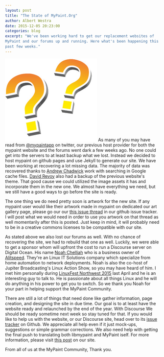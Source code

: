 ```yaml
---
layout: post
title: "The State of MyPaint.Org"
author: Albert Westra
date: 2015-12-05 20:23:00
categories: blog
excerpt: "We've been working hard to get our replacement websites of 
MyPaint and our forums up and running. Here what's been happening this 
past few weeks."
---
```



![question](/assets/posts/2015-12-05-state-of-website.jpg)
As many of you may have read from 
[@mypaintapp](https://twitter.com/MyPaintApp) 
on twitter, our previous host provider for both the mypaint website and 
the forums went dark a few weeks ago. No one could get into the servers 
to at least backup what we lost. Instead we decided to host mypaint on 
github pages and use Jekyll to generate our site. We have been working 
at recovering a lot missing data. The majority of data was recovered 
thanks to [Andrew Chadwick](https://github.com/achadwick) work with 
searching in Google cache files. [David Revoy](http://davidrevoy.com) 
also had a backup of the previous website's theme. That good cause we 
could utilized the image assets it has and incorporate them in the new 
one. We almost have everything we need, but we still have a good ways 
to go before the site is ready.

The one thing we do need pretty soon is artwork for the new site. If 
any mypaint user would like their artwork made in mypaint on dedicated 
our art gallery page, please go our our 
[this issue thread](mypaint/mypaint.github.io#8) 
in our github issue tracker. I will post what we would need in order to 
use you artwork on that thread as well momentarily after this is posted. 
Just keep in mind, it will probably need to be in a creative commons 
licenses to be compatible with our site.

As stated above we also lost our forums as well. With no chance of 
recovering the site, we had to rebuild that one as well. Luckily, we 
were able to get a sponsor whom will upfront the cost to run a 
Discourse server on Digital Ocean. His name 
[Noah Chelliah](https://twitter.com/Kernellinux) who is a business 
owner of [Alitspeed](http://altispeed.com). They're an Linux IT 
Solutions company which specialize from home automation to network 
deployments. Noah is also the co-host of Jupiter Broadcasting's Linux 
Action Show, so you may have heard of him. I met him personally during 
[LinuxFest Northwest 2015](https://linuxfestnorthwest.org) last April 
and he is an interesting guy to talk to. He is passionate about all 
things Linux and he will do anything in his power to get you to switch. 
So we thank you Noah for your part in helping support the MyPaint 
Community.

There are still a lot of things that need done like gather information, 
page creation, and designing the site in due time. Our goal is to at 
least have the website ready and relaunched by the end of the year. 
With Discourse We should be ready sometime next week so stay tuned for 
that. If you would like to help us with the website, or our Discourse 
site, head over to its [issue tracker](mypaint/mypaint.github.ioissues) 
on Github. We appreciate all help even if it just mock-ups, suggestions 
or simple grammar corrections. We also need help with getting the final 
push to translating both libmypaint and MyPaint iself. For more 
information, please visit 
[this post](http://mypaint.org/blog/2015/11/21/final-translation-push-for-1-2-0/) 
on our site.

From all of us at the MyPaint Community, Thank you.
